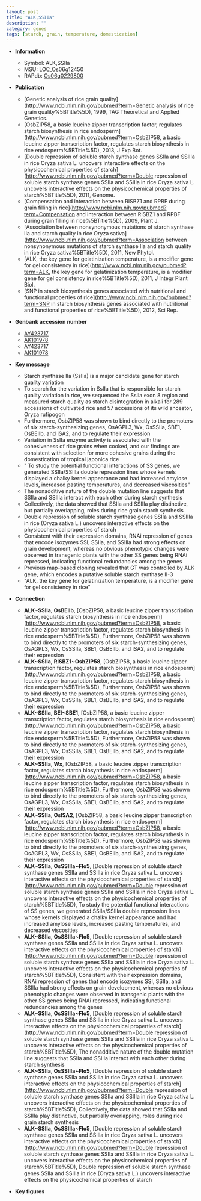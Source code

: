 ```yaml
---
layout: post
title: "ALK,SSIIa"
description: ""
category: genes
tags: [starch, grain, temperature, domestication]
---
```


* **Information**  
    + Symbol: ALK,SSIIa  
    + MSU: [LOC_Os06g12450](http://rice.plantbiology.msu.edu/cgi-bin/ORF_infopage.cgi?orf=LOC_Os06g12450)  
    + RAPdb: [Os06g0229800](http://rapdb.dna.affrc.go.jp/viewer/gbrowse_details/irgsp1?name=Os06g0229800)  

* **Publication**  
    + [Genetic analysis of rice grain quality](http://www.ncbi.nlm.nih.gov/pubmed?term=Genetic analysis of rice grain quality%5BTitle%5D), 1999, TAG Theoretical and Applied Genetics.
    + [OsbZIP58, a basic leucine zipper transcription factor, regulates starch biosynthesis in rice endosperm](http://www.ncbi.nlm.nih.gov/pubmed?term=OsbZIP58, a basic leucine zipper transcription factor, regulates starch biosynthesis in rice endosperm%5BTitle%5D), 2013, J Exp Bot.
    + [Double repression of soluble starch synthase genes SSIIa and SSIIIa in rice Oryza sativa L. uncovers interactive effects on the physicochemical properties of starch](http://www.ncbi.nlm.nih.gov/pubmed?term=Double repression of soluble starch synthase genes SSIIa and SSIIIa in rice Oryza sativa L. uncovers interactive effects on the physicochemical properties of starch%5BTitle%5D), 2011, Genome.
    + [Compensation and interaction between RISBZ1 and RPBF during grain filling in rice](http://www.ncbi.nlm.nih.gov/pubmed?term=Compensation and interaction between RISBZ1 and RPBF during grain filling in rice%5BTitle%5D), 2009, Plant J.
    + [Association between nonsynonymous mutations of starch synthase IIa and starch quality in rice Oryza sativa](http://www.ncbi.nlm.nih.gov/pubmed?term=Association between nonsynonymous mutations of starch synthase IIa and starch quality in rice Oryza sativa%5BTitle%5D), 2011, New Phytol.
    + [ALK, the key gene for gelatinization temperature, is a modifier gene for gel consistency in rice](http://www.ncbi.nlm.nih.gov/pubmed?term=ALK, the key gene for gelatinization temperature, is a modifier gene for gel consistency in rice%5BTitle%5D), 2011, J Integr Plant Biol.
    + [SNP in starch biosynthesis genes associated with nutritional and functional properties of rice](http://www.ncbi.nlm.nih.gov/pubmed?term=SNP in starch biosynthesis genes associated with nutritional and functional properties of rice%5BTitle%5D), 2012, Sci Rep.

* **Genbank accession number**  
    + [AY423717](http://www.ncbi.nlm.nih.gov/nuccore/AY423717)
    + [AK101978](http://www.ncbi.nlm.nih.gov/nuccore/AK101978)
    + [AY423717](http://www.ncbi.nlm.nih.gov/nuccore/AY423717)
    + [AK101978](http://www.ncbi.nlm.nih.gov/nuccore/AK101978)

* **Key message**  
    + Starch synthase IIa (SsIIa) is a major candidate gene for starch quality variation
    + To search for the variation in SsIIa that is responsible for starch quality variation in rice, we sequenced the SsIIa exon 8 region and measured starch quality as starch disintegration in alkali for 289 accessions of cultivated rice and 57 accessions of its wild ancestor, Oryza rufipogon
    + Furthermore, OsbZIP58 was shown to bind directly to the promoters of six starch-synthesizing genes, OsAGPL3, Wx, OsSSIIa, SBE1, OsBEIIb, and ISA2, and to regulate their expression
    + Variation in SsIIa enzyme activity is associated with the cohesiveness of rice grains when cooked, and our findings are consistent with selection for more cohesive grains during the domestication of tropical japonica rice
    + " To study the potential functional interactions of SS genes, we generated SSIIa/SSIIIa double repression lines whose kernels displayed a chalky kernel appearance and had increased amylose levels, increased pasting temperatures, and decreased viscosities"
    + The nonadditive nature of the double mutation line suggests that SSIIa and SSIIIa interact with each other during starch synthesis
    + Collectively, the data showed that SSIIa and SSIIIa play distinctive, but partially overlapping, roles during rice grain starch synthesis
    + Double repression of soluble starch synthase genes SSIIa and SSIIIa in rice (Oryza sativa L.) uncovers interactive effects on the physicochemical properties of starch
    + Consistent with their expression domains, RNAi repression of genes that encode isozymes SSI, SSIIa, and SSIIIa had strong effects on grain development, whereas no obvious phenotypic changes were observed in transgenic plants with the other SS genes being RNAi repressed, indicating functional redundancies among the genes
    + Previous map-based cloning revealed that GT was controlled by ALK gene, which encodes a putative soluble starch synthase II-3
    + "ALK, the key gene for gelatinization temperature, is a modifier gene for gel consistency in rice"

* **Connection**  
    + __ALK~SSIIa__, __OsBEIIb__, [OsbZIP58, a basic leucine zipper transcription factor, regulates starch biosynthesis in rice endosperm](http://www.ncbi.nlm.nih.gov/pubmed?term=OsbZIP58, a basic leucine zipper transcription factor, regulates starch biosynthesis in rice endosperm%5BTitle%5D),  Furthermore, OsbZIP58 was shown to bind directly to the promoters of six starch-synthesizing genes, OsAGPL3, Wx, OsSSIIa, SBE1, OsBEIIb, and ISA2, and to regulate their expression
    + __ALK~SSIIa__, __RISBZ1~OsbZIP58__, [OsbZIP58, a basic leucine zipper transcription factor, regulates starch biosynthesis in rice endosperm](http://www.ncbi.nlm.nih.gov/pubmed?term=OsbZIP58, a basic leucine zipper transcription factor, regulates starch biosynthesis in rice endosperm%5BTitle%5D),  Furthermore, OsbZIP58 was shown to bind directly to the promoters of six starch-synthesizing genes, OsAGPL3, Wx, OsSSIIa, SBE1, OsBEIIb, and ISA2, and to regulate their expression
    + __ALK~SSIIa__, __BEI~SBE1__, [OsbZIP58, a basic leucine zipper transcription factor, regulates starch biosynthesis in rice endosperm](http://www.ncbi.nlm.nih.gov/pubmed?term=OsbZIP58, a basic leucine zipper transcription factor, regulates starch biosynthesis in rice endosperm%5BTitle%5D),  Furthermore, OsbZIP58 was shown to bind directly to the promoters of six starch-synthesizing genes, OsAGPL3, Wx, OsSSIIa, SBE1, OsBEIIb, and ISA2, and to regulate their expression
    + __ALK~SSIIa__, __Wx__, [OsbZIP58, a basic leucine zipper transcription factor, regulates starch biosynthesis in rice endosperm](http://www.ncbi.nlm.nih.gov/pubmed?term=OsbZIP58, a basic leucine zipper transcription factor, regulates starch biosynthesis in rice endosperm%5BTitle%5D),  Furthermore, OsbZIP58 was shown to bind directly to the promoters of six starch-synthesizing genes, OsAGPL3, Wx, OsSSIIa, SBE1, OsBEIIb, and ISA2, and to regulate their expression
    + __ALK~SSIIa__, __OsISA2__, [OsbZIP58, a basic leucine zipper transcription factor, regulates starch biosynthesis in rice endosperm](http://www.ncbi.nlm.nih.gov/pubmed?term=OsbZIP58, a basic leucine zipper transcription factor, regulates starch biosynthesis in rice endosperm%5BTitle%5D),  Furthermore, OsbZIP58 was shown to bind directly to the promoters of six starch-synthesizing genes, OsAGPL3, Wx, OsSSIIa, SBE1, OsBEIIb, and ISA2, and to regulate their expression
    + __ALK~SSIIa__, __OsSSIIIa~Flo5__, [Double repression of soluble starch synthase genes SSIIa and SSIIIa in rice Oryza sativa L. uncovers interactive effects on the physicochemical properties of starch](http://www.ncbi.nlm.nih.gov/pubmed?term=Double repression of soluble starch synthase genes SSIIa and SSIIIa in rice Oryza sativa L. uncovers interactive effects on the physicochemical properties of starch%5BTitle%5D),  To study the potential functional interactions of SS genes, we generated SSIIa/SSIIIa double repression lines whose kernels displayed a chalky kernel appearance and had increased amylose levels, increased pasting temperatures, and decreased viscosities
    + __ALK~SSIIa__, __OsSSIIIa~Flo5__, [Double repression of soluble starch synthase genes SSIIa and SSIIIa in rice Oryza sativa L. uncovers interactive effects on the physicochemical properties of starch](http://www.ncbi.nlm.nih.gov/pubmed?term=Double repression of soluble starch synthase genes SSIIa and SSIIIa in rice Oryza sativa L. uncovers interactive effects on the physicochemical properties of starch%5BTitle%5D),  Consistent with their expression domains, RNAi repression of genes that encode isozymes SSI, SSIIa, and SSIIIa had strong effects on grain development, whereas no obvious phenotypic changes were observed in transgenic plants with the other SS genes being RNAi repressed, indicating functional redundancies among the genes
    + __ALK~SSIIa__, __OsSSIIIa~Flo5__, [Double repression of soluble starch synthase genes SSIIa and SSIIIa in rice Oryza sativa L. uncovers interactive effects on the physicochemical properties of starch](http://www.ncbi.nlm.nih.gov/pubmed?term=Double repression of soluble starch synthase genes SSIIa and SSIIIa in rice Oryza sativa L. uncovers interactive effects on the physicochemical properties of starch%5BTitle%5D),  The nonadditive nature of the double mutation line suggests that SSIIa and SSIIIa interact with each other during starch synthesis
    + __ALK~SSIIa__, __OsSSIIIa~Flo5__, [Double repression of soluble starch synthase genes SSIIa and SSIIIa in rice Oryza sativa L. uncovers interactive effects on the physicochemical properties of starch](http://www.ncbi.nlm.nih.gov/pubmed?term=Double repression of soluble starch synthase genes SSIIa and SSIIIa in rice Oryza sativa L. uncovers interactive effects on the physicochemical properties of starch%5BTitle%5D),  Collectively, the data showed that SSIIa and SSIIIa play distinctive, but partially overlapping, roles during rice grain starch synthesis
    + __ALK~SSIIa__, __OsSSIIIa~Flo5__, [Double repression of soluble starch synthase genes SSIIa and SSIIIa in rice Oryza sativa L. uncovers interactive effects on the physicochemical properties of starch](http://www.ncbi.nlm.nih.gov/pubmed?term=Double repression of soluble starch synthase genes SSIIa and SSIIIa in rice Oryza sativa L. uncovers interactive effects on the physicochemical properties of starch%5BTitle%5D), Double repression of soluble starch synthase genes SSIIa and SSIIIa in rice (Oryza sativa L.) uncovers interactive effects on the physicochemical properties of starch

* **Key figures**  


